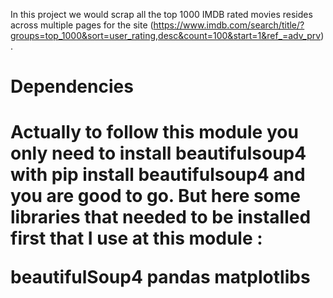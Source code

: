In this project we would scrap all the top 1000 IMDB rated movies resides across multiple pages for the site (https://www.imdb.com/search/title/?groups=top_1000&sort=user_rating,desc&count=100&start=1&ref_=adv_prv).


<h1>Dependencies <h1/>
Actually to follow this module you only need to install beautifulsoup4 with pip install beautifulsoup4 and you are good to go. But here some libraries that needed to be installed first that I use at this module :

beautifulSoup4
pandas
matplotlibs
